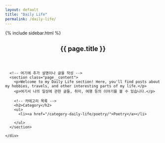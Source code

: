 ```yaml
---
layout: default
title: "Daily Life"
permalink: /daily-life/
---
```


<div id="main" role="main">
  {% include sidebar.html %}

  <!-- 본문 상단에 추가할 글 -->
  <p></p>


  <article class="page h-entry" itemscope itemtype="https://schema.org/CreativeWork">
    <div class="page__inner-wrap">
      <header>
        <h1 class="page__title">{{ page.title }}</h1>
      </header>

      <!-- 여기에 추가 설명이나 글을 작성 -->
      <section class="page__content">
        <p>Welcome to my Daily Life section! Here, you'll find posts about my hobbies, travels, and other interesting parts of my life.</p>
        <p>여기서 나의 일상에 관한 글들, 취미, 여행 등의 이야기를 볼 수 있습니다.</p>

        <!-- 카테고리 목록 -->
        <h2>Category</h2>
        <ul>
          <li><a href="/category-daily-life/poetry/">Poetry</a></li>
         
        </ul>
      </section>
      
    </div>
  </article>
</div>
